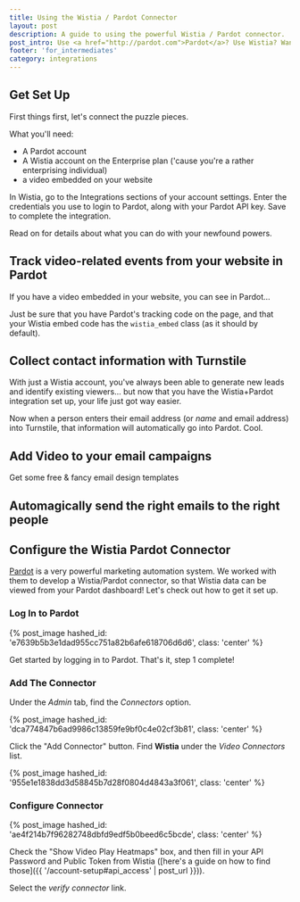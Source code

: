 ```yaml
---
title: Using the Wistia / Pardot Connector
layout: post
description: A guide to using the powerful Wistia / Pardot connector.
post_intro: Use <a href="http://pardot.com">Pardot</a>? Use Wistia? Want to meld them together to execute a video-driven marketing automation strategy the likes of which this world has never seen? You're in the right place, friend.
footer: 'for_intermediates'
category: integrations
---
```


## Get Set Up

First things first, let's connect the puzzle pieces.

What you'll need:

- A Pardot account
- A Wistia account on the Enterprise plan ('cause you're a rather enterprising individual)
- a video embedded on your website

In Wistia, go to the Integrations sections of your account settings. Enter the credentials you use to login to Pardot, along with your Pardot API key. Save to complete the integration.

Read on for details about what you can do with your newfound powers.

## Track video-related events from your website in Pardot

If you have a video embedded in your website, you can see in Pardot...

Just be sure that you have Pardot's tracking code on the page, and that your Wistia embed code has the `wistia_embed` class (as it should by default).

## Collect contact information with Turnstile

With just a Wistia account, you've always been able to generate new leads and identify existing viewers... but now that you have the Wistia+Pardot integration set up, your life just got way easier.

Now when a person enters their email address (or _name_ and email address) into Turnstile, that information will automatically go into Pardot. Cool.

## Add Video to your email campaigns

Get some free & fancy email design templates


## Automagically send the right emails to the right people

## Configure the Wistia Pardot Connector

[Pardot](http://pardot.com) is a very powerful marketing automation system. We
worked with them to develop a Wistia/Pardot connector, so that Wistia data can
be viewed from your Pardot dashboard! Let's check out how to get it set up.

### Log In to Pardot

{% post_image hashed_id: 'e7639b5b3e1dad955cc751a82b6afe618706d6d6', class: 'center' %}

Get started by logging in to Pardot. That's it, step 1 complete!

### Add The Connector

Under the *Admin* tab, find the *Connectors* option.

{% post_image hashed_id: 'dca774847b6ad9986c13859fe9bf0c4e02cf3b81', class: 'center' %}

Click the "Add Connector" button. Find **Wistia** under the *Video Connectors* list.

{% post_image hashed_id: '955e1e1838dd3d58845b7d28f0804d4843a3f061', class: 'center' %}

### Configure Connector

{% post_image hashed_id: 'ae4f214b7f96282748dbfd9edf5b0beed6c5bcde', class: 'center' %}

Check the "Show Video Play Heatmaps" box, and then fill in your API Password
and Public Token from Wistia ([here's a guide on how to find those]({{ '/account-setup#api_access' | post_url }})).


Select the *verify connector* link.
